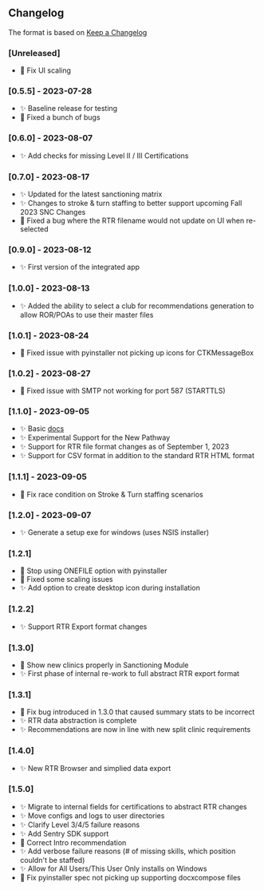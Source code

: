 ## Changelog

The format is based on [Keep a Changelog](https://keepachangelog.com/en/1.0.0/)

### [Unreleased]
- :bug: Fix UI scaling


### [0.5.5] - 2023-07-28
- :sparkles: Baseline release for testing
- :bug: Fixed a bunch of bugs

### [0.6.0] - 2023-08-07
- :sparkles: Add checks for missing Level II / III Certifications

### [0.7.0] - 2023-08-17
- :sparkles: Updated for the latest sanctioning matrix
- :sparkles: Changes to stroke & turn staffing to better support upcoming Fall 2023 SNC Changes
- :bug: Fixed a bug where the RTR filename would not update on UI when re-selected

### [0.9.0] - 2023-08-12
- :sparkles: First version of the integrated app

### [1.0.0] - 2023-08-13
- :sparkles: Added the ability to select a club for recommendations generation to allow ROR/POAs to use their master files

### [1.0.1] - 2023-08-24
- :bug: Fixed issue with pyinstaller not picking up icons for CTKMessageBox

### [1.0.2] - 2023-08-27
- :bug: Fixed issue with SMTP not working for port 587 (STARTTLS)

### [1.1.0] - 2023-09-05
- :sparkles: Basic [docs](http://SWON-Analyzer.readthedocs.io/)
- :sparkles: Experimental Support for the New Pathway
- :sparkles: Support for RTR file format changes as of September 1, 2023
- :sparkles: Support for CSV format in addition to the standard RTR HTML format

### [1.1.1] - 2023-09-05
- :bug: Fix race condition on Stroke & Turn staffing scenarios

### [1.2.0] - 2023-09-07
- :sparkles: Generate a setup exe for windows (uses NSIS installer)


### [1.2.1]
- :bug: Stop using ONEFILE option with pyinstaller
- :bug: Fixed some scaling issues
- :sparkles: Add option to create desktop icon during installation

### [1.2.2]
- :sparkles: Support RTR Export format changes

### [1.3.0]
- :bug: Show new clinics properly in Sanctioning Module
- :sparkles: First phase of internal re-work to full abstract RTR export format

### [1.3.1]
- :bug: Fix bug introduced in 1.3.0 that caused summary stats to be incorrect
- :sparkles: RTR data abstraction is complete
- :sparkles: Recommendations are now in line with new split clinic requirements

### [1.4.0]
- :sparkles: New RTR Browser and simplied data export

### [1.5.0]

- :sparkles: Migrate to internal fields for certifications to abstract RTR changes
- :sparkles: Move configs and logs to user directories
- :sparkles: Clarify Level 3/4/5 failure reasons
- :sparkles: Add Sentry SDK support
- :bug: Correct Intro recommendation
- :sparkles: Add verbose failure reasons (# of missing skills, which position couldn't be staffed)
- :sparkles: Allow for All Users/This User Only installs on Windows
- :bug: Fix pyinstaller spec not picking up supporting docxcompose files